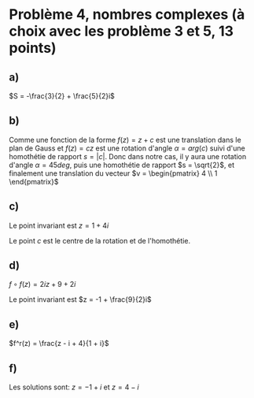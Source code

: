 # Problème 4, nombres complexes (à choix avec les problème 3 et 5, 13 points)

## a)
$S = -\frac{3}{2} + \frac{5}{2}i$

## b)
Comme une fonction de la forme $f(z) = z + c$ est une translation dans le plan de Gauss et $f(z) = cz$ est une rotation d'angle $\alpha = arg(c)$ suivi d'une homothétie de rapport $s = |c|$. Donc dans notre cas, il y aura une rotation d'angle $\alpha = 45 deg$, puis une homothétie de rapport $s = \sqrt{2}$, et finalement une translation du vecteur
$v = \begin{pmatrix} 4 \\ 1 \end{pmatrix}$

## c)
Le point invariant est $z = 1 + 4i$

Le point $c$ est le centre de la rotation et de l'homothétie.

## d)
$f \circ f(z) = 2iz + 9 + 2i$

Le point invariant est $z = -1 + \frac{9}{2}i$

## e)
$f^r(z) = \frac{z - i + 4}{1 + i}$

## f)
Les solutions sont: $z = -1 + i$ et $z = 4 - i$

